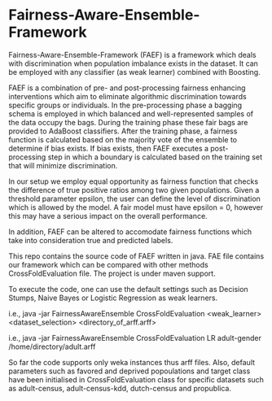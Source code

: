 # Fairness-Aware-Ensemble-Framework

Fairness-Aware-Ensemble-Framework (FAEF) is a framework which deals with discrimination when population imbalance exists in the dataset. It can be employed with any classifier (as weak learner) combined with Boosting.

FAEF is a combination of pre- and post-processing fairness enhancing interventions which aim to eliminate algorithmic discrimination towards specific groups or individuals. In the pre-processing phase a bagging schema is employed in which balanced and well-represented samples of the data occupy the bags. During the training phase these fair bags are provided to AdaBoost classifiers. After the training phase, a fairness function is calculated based on the majority vote of the ensemble to determine if bias exists. If bias exists, then FAEF executes a post-processing step in which a boundary is calculated based on the training set that will minimize discrimination.  

In our setup we employ equal opportunity as fairness function that checks the difference of true positive ratios among two given populations. Given a threshold parameter epsilon, the user can define the level of discrimination which is allowed by the model. A fair model must have epsilon = 0, however this may have a serious impact on the overall performance. 

In addition, FAEF can be altered to accomodate fairness functions which take into consideration true and predicted labels. 

This repo contains the source code of FAEF written in java. FAE file contains our framework which can be compared with other methods CrossFoldEvaluation file. The project is under maven support.

To execute the code, one can use the default settings such as Decision Stumps, Naive Bayes or Logistic Regression as weak learners. 

i.e., java -jar FairnessAwareEnsemble CrossFoldEvaluation <weak_learner> <dataset_selection> <directory_of_arff.arff>

i.e., java -jar FairnessAwareEnsemble CrossFoldEvaluation LR adult-gender /home/directory/adult.arff

So far the code supports only weka instances thus arff files. Also, default parameters such as favored and deprived popoulations and target class have been initialised in CrossFoldEvaluation class for specific datasets such as adult-census, adult-census-kdd, dutch-census and propublica.  
